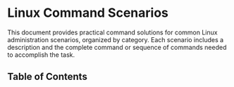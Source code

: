 # Linux Command Scenarios 

This document provides practical command solutions for common Linux administration scenarios, organized by category. Each scenario includes a description and the complete command or sequence of commands needed to accomplish the task.

## Table of Contents







